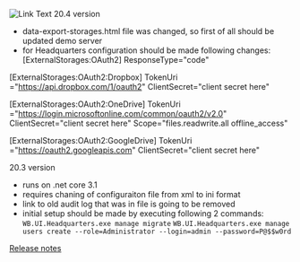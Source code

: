 ![Link Text](https://build.mysurvey.solutions/app/rest/builds/buildType:(id:CI_Package)/statusIcon)
20.4 version
- data-export-storages.html file was changed, so first of all should be updated demo server
- for Headquarters configuration should be made following changes:
[ExternalStorages:OAuth2]
ResponseType="code"

[ExternalStorages:OAuth2:Dropbox]
TokenUri ="https://api.dropbox.com/1/oauth2"
ClientSecret="client secret here"

[ExternalStorages:OAuth2:OneDrive]
TokenUri ="https://login.microsoftonline.com/common/oauth2/v2.0"
ClientSecret="client secret here"
Scope="files.readwrite.all offline_access"

[ExternalStorages:OAuth2:GoogleDrive]
TokenUri ="https://oauth2.googleapis.com"
ClientSecret="client secret here"

20.3 version
- runs on .net core 3.1
- requires chaning of configuraiton file from xml to ini format
- link to old audit log that was in file is going to be removed
- initial setup should be made by executing following 2 commands:
`WB.UI.Headquarters.exe manage migrate`
`WB.UI.Headquarters.exe manage users create --role=Administrator --login=admin --password=P@$$w0rd`

[Release notes](https://github.com/surveysolutions/surveysolutions/wiki/Release-notes)
